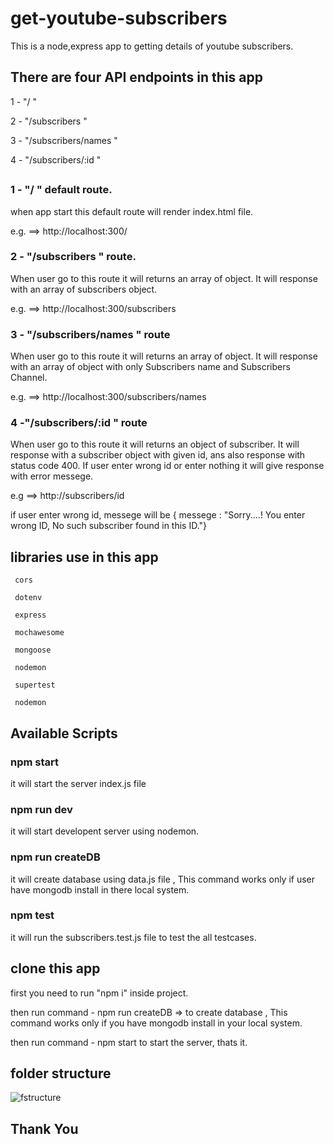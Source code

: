 # get-youtube-subscribers

This is a node,express app to getting details of youtube subscribers.

##

## There are four API endpoints in this app

1 - "/ "

2 - "/subscribers "

3 - "/subscribers/names "

4 - "/subscribers/:id "

##

### 1 - "/ " default route.

when app start this default route will render index.html file.

e.g. ==> http://localhost:300/

### 2 - "/subscribers "  route.

When user go to this route it will returns an array of object. It will response with an array of subscribers object.

e.g. ==>  http://localhost:300/subscribers

### 3 - "/subscribers/names " route

When user go to this route it will returns an array of object. It will response with an array of object with only Subscribers name and Subscribers Channel.

e.g. ==> http://localhost:300/subscribers/names

### 4 -"/subscribers/:id " route

When user go to this route it will returns an object of subscriber. It will response with a subscriber object with given id, ans also response with status code 400. If user enter wrong id or enter nothing it will give response with error messege.

e.g ==> http://subscribers/id

if user enter wrong id, messege will be { messege : "Sorry....! You enter wrong ID, No such subscriber found in this ID."}

##

## libraries use in this app

     cors
    
     dotenv
     
     express
     
     mochawesome
     
     mongoose
     
     nodemon
     
     supertest
     
     nodemon 
##

## Available Scripts

### npm start

it will start the server index.js file

### npm run dev

it will start developent server using nodemon.

### npm run createDB

it will create database using data.js file , This command works only if user have mongodb install in there local system.

### npm test 

it will run the subscribers.test.js file to test the all testcases.

## 

## clone this app

first you need to run "npm i" inside project. 

then run command - npm run createDB  => to create database , This command works only if you have mongodb install in your local system.

then run command - npm start to start the server,  thats it.

## folder structure

![fstructure](https://user-images.githubusercontent.com/114158846/222918438-7ad019e7-e74f-4416-a459-024bf5488076.png)


## Thank You
